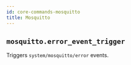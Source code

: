 ```yaml
---
id: core-commands-mosquitto
title: Mosquitto
---
```


## `mosquitto.error_event_trigger`

Triggers `system/mosquitto/error` events.
